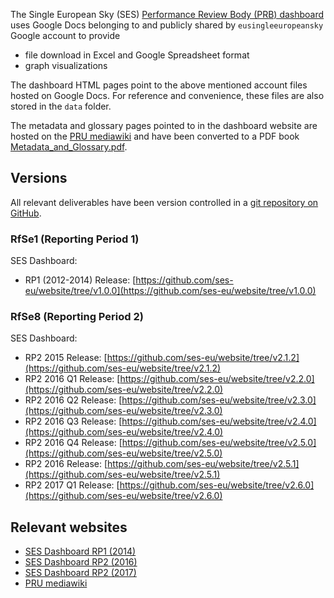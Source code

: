 The Single European Sky (SES)
[Performance Review Body (PRB) dashboard](http://www.eurocontrol.int/prudata/dashboard/eur_view_2016.html)
uses Google Docs belonging to and publicly shared by `eusingleeuropeansky` Google account to provide

* file download in Excel and Google Spreadsheet format
* graph visualizations

The dashboard HTML pages point to the above mentioned account files hosted on Google Docs.
For reference and convenience, these files are also stored in the `data` folder.

The metadata and glossary pages pointed to in the dashboard website are hosted on the
[PRU mediawiki](http://prudata.webfactional.com/wiki/index.php/Main_Page) and have been
converted to a PDF book [Metadata_and_Glossary.pdf](https://github.com/ses-eu/website/Metadata_and_Glossary.pdf).

## Versions

All relevant deliverables have been version controlled in a
[git repository on GitHub](https://github.com/ses-eu/website).

### RfSe1 (Reporting Period 1)

SES Dashboard:

* RP1 (2012-2014) Release: [https://github.com/ses-eu/website/tree/v1.0.0](https://github.com/ses-eu/website/tree/v1.0.0)

### RfSe8 (Reporting Period 2)

SES Dashboard:

* RP2 2015 Release:    [https://github.com/ses-eu/website/tree/v2.1.2](https://github.com/ses-eu/website/tree/v2.1.2)
* RP2 2016 Q1 Release: [https://github.com/ses-eu/website/tree/v2.2.0](https://github.com/ses-eu/website/tree/v2.2.0)
* RP2 2016 Q2 Release: [https://github.com/ses-eu/website/tree/v2.3.0](https://github.com/ses-eu/website/tree/v2.3.0)
* RP2 2016 Q3 Release: [https://github.com/ses-eu/website/tree/v2.4.0](https://github.com/ses-eu/website/tree/v2.4.0)
* RP2 2016 Q4 Release: [https://github.com/ses-eu/website/tree/v2.5.0](https://github.com/ses-eu/website/tree/v2.5.0)
* RP2 2016 Release: [https://github.com/ses-eu/website/tree/v2.5.1](https://github.com/ses-eu/website/tree/v2.5.1)
* RP2 2017 Q1 Release: [https://github.com/ses-eu/website/tree/v2.6.0](https://github.com/ses-eu/website/tree/v2.6.0)



## Relevant websites

* [SES Dashboard RP1 (2014)](http://www.eurocontrol.int/prudata/dashboard/eur_view_2014.html)
* [SES Dashboard RP2 (2016)](http://www.eurocontrol.int/prudata/dashboard/rp2_2016.html)
* [SES Dashboard RP2 (2017)](http://www.eurocontrol.int/prudata/dashboard/rp2_2017.html)
* [PRU mediawiki](http://prudata.webfactional.com/wiki/index.php/Main_Page)
